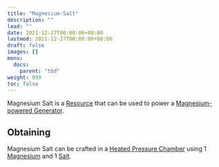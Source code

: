 ```yaml
---
title: "Magnesium-Salt"
description: ""
lead: ""
date: 2021-12-27T00:00:00+08:00
lastmod: 2021-12-27T00:00:00+08:00
draft: false
images: []
menu: 
  docs:
    parent: "tbd"
weight: 999
toc: false
---
```


Magnesium Salt is a [Resource](/docs/slimefun/resources) that can be used to power a [Magnesium-powered Generator](/docs/slimefun/magnesium-powered-generator).

## Obtaining

Magnesium Salt can be crafted in a [Heated Pressure Chamber](/docs/slimefun/heated-pressure-chamber) using 1 [Magnesium](/docs/slimefun/magnesium-dust) and 1 [Salt](/docs/slimefun/miscellaneous-items).
